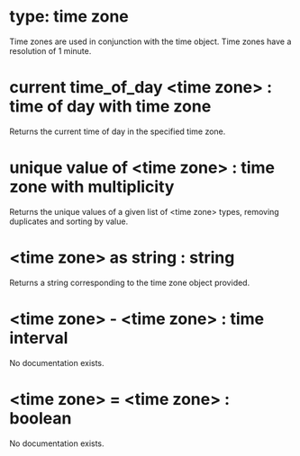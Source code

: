 # type: time zone

Time zones are used in conjunction with the time object. Time zones have a resolution of 1 minute.

# current time_of_day &lt;time zone&gt; : time of day with time zone

Returns the current time of day in the specified time zone.

# unique value of &lt;time zone&gt; : time zone with multiplicity

Returns the unique values of a given list of &lt;time zone&gt; types, removing duplicates and sorting by value.

# &lt;time zone&gt; as string : string

Returns a string corresponding to the time zone object provided.

# &lt;time zone&gt; - &lt;time zone&gt; : time interval

No documentation exists.

# &lt;time zone&gt; = &lt;time zone&gt; : boolean

No documentation exists.
